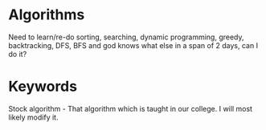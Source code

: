 # Algorithms
Need to learn/re-do sorting, searching, dynamic programming, greedy, backtracking, DFS, BFS and god knows what else in a span of 2 days, can I do it? 

# Keywords
Stock algorithm - That algorithm which is taught in our college. I will most likely modify it.

